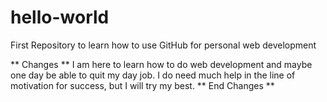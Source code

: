 # hello-world
First Repository to learn how to use GitHub for personal web development

** Changes **
I am here to learn how to do web development and maybe one day be able to quit my day job.
I do need much help in the line of motivation for success, but I will try my best.
** End Changes **
